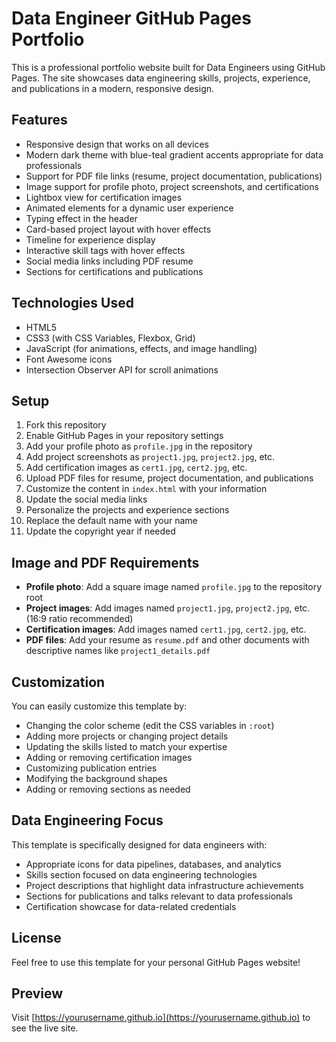 # Data Engineer GitHub Pages Portfolio

This is a professional portfolio website built for Data Engineers using GitHub Pages. The site showcases data engineering skills, projects, experience, and publications in a modern, responsive design.

## Features

- Responsive design that works on all devices
- Modern dark theme with blue-teal gradient accents appropriate for data professionals
- Support for PDF file links (resume, project documentation, publications)
- Image support for profile photo, project screenshots, and certifications
- Lightbox view for certification images
- Animated elements for a dynamic user experience
- Typing effect in the header
- Card-based project layout with hover effects
- Timeline for experience display
- Interactive skill tags with hover effects
- Social media links including PDF resume
- Sections for certifications and publications

## Technologies Used

- HTML5
- CSS3 (with CSS Variables, Flexbox, Grid)
- JavaScript (for animations, effects, and image handling)
- Font Awesome icons
- Intersection Observer API for scroll animations

## Setup

1. Fork this repository
2. Enable GitHub Pages in your repository settings
3. Add your profile photo as `profile.jpg` in the repository
4. Add project screenshots as `project1.jpg`, `project2.jpg`, etc.
5. Add certification images as `cert1.jpg`, `cert2.jpg`, etc.
6. Upload PDF files for resume, project documentation, and publications
7. Customize the content in `index.html` with your information
8. Update the social media links
9. Personalize the projects and experience sections
10. Replace the default name with your name
11. Update the copyright year if needed

## Image and PDF Requirements

- **Profile photo**: Add a square image named `profile.jpg` to the repository root
- **Project images**: Add images named `project1.jpg`, `project2.jpg`, etc. (16:9 ratio recommended)
- **Certification images**: Add images named `cert1.jpg`, `cert2.jpg`, etc.
- **PDF files**: Add your resume as `resume.pdf` and other documents with descriptive names like `project1_details.pdf`

## Customization

You can easily customize this template by:

- Changing the color scheme (edit the CSS variables in `:root`)
- Adding more projects or changing project details
- Updating the skills listed to match your expertise
- Adding or removing certification images
- Customizing publication entries
- Modifying the background shapes
- Adding or removing sections as needed

## Data Engineering Focus

This template is specifically designed for data engineers with:

- Appropriate icons for data pipelines, databases, and analytics
- Skills section focused on data engineering technologies
- Project descriptions that highlight data infrastructure achievements
- Sections for publications and talks relevant to data professionals
- Certification showcase for data-related credentials

## License

Feel free to use this template for your personal GitHub Pages website!

## Preview

Visit [https://yourusername.github.io](https://yourusername.github.io) to see the live site.
